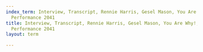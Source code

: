 ```yaml
---
index_term: Interview, Transcript, Rennie Harris, Gesel Mason, You Are Why!, No Boundaries
  Performance 2041
title: Interview, Transcript, Rennie Harris, Gesel Mason, You Are Why!, No Boundaries
  Performance 2041
layout: term

---
```

